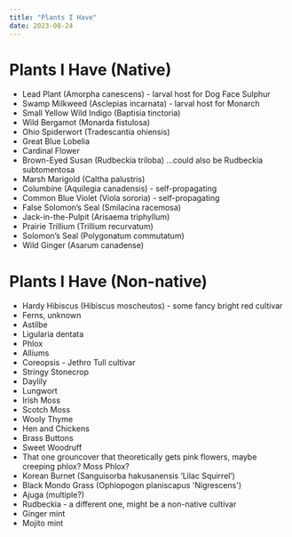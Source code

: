```yaml
---
title: "Plants I Have"
date: 2023-08-24
---
```


# Plants I Have (Native)
- Lead Plant (Amorpha canescens) - larval host for Dog Face Sulphur
- Swamp Milkweed (Asclepias incarnata) - larval host for Monarch
- Small Yellow Wild Indigo (Baptisia tinctoria)
- Wild Bergamot (Monarda fistulosa)
- Ohio Spiderwort (Tradescantia ohiensis)
- Great Blue Lobelia 
- Cardinal Flower
- Brown-Eyed Susan (Rudbeckia triloba) …could also be Rudbeckia subtomentosa
- Marsh Marigold (Caltha palustris)
- Columbine (Aquilegia canadensis) - self-propagating
- Common Blue Violet (Viola sororia) - self-propagating
- False Solomon’s Seal (Smilacina racemosa)
- Jack-in-the-Pulpit (Arisaema triphyllum)
- Prairie Trillium (Trillium recurvatum)
- Solomon’s Seal (Polygonatum commutatum)
- Wild Ginger (Asarum canadense)

# Plants I Have (Non-native)
- Hardy Hibiscus (Hibiscus moscheutos) - some fancy bright red cultivar
- Ferns, unknown
- Astilbe
- Ligularia dentata
- Phlox
- Alliums
- Coreopsis - Jethro Tull cultivar
- Stringy Stonecrop
- Daylily
- Lungwort
- Irish Moss
- Scotch Moss
- Wooly Thyme
- Hen and Chickens
- Brass Buttons
- Sweet Woodruff
- That one grouncover that theoretically gets pink flowers, maybe creeping phlox? Moss Phlox?
- Korean Burnet (Sanguisorba hakusanensis ‘Lilac Squirrel’)
- Black Mondo Grass (Ophiopogon planiscapus 'Nigrescens')
- Ajuga (multiple?)
- Rudbeckia - a different one, might be a non-native cultivar
- Ginger mint
- Mojito mint
